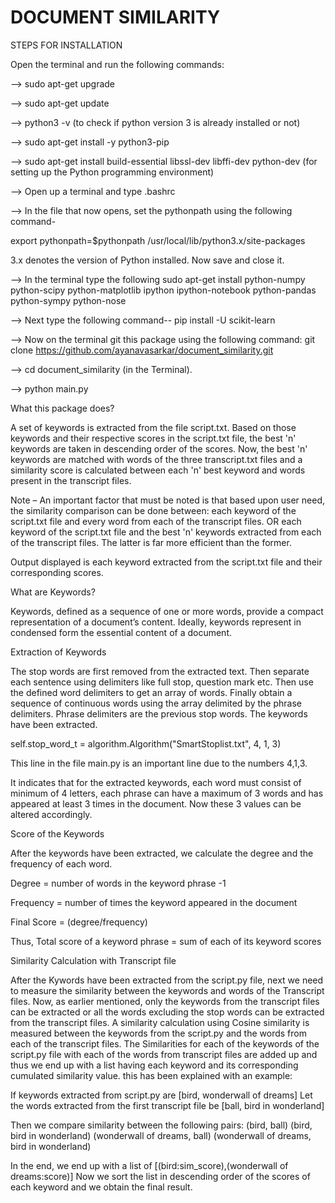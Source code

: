 ﻿# DOCUMENT SIMILARITY

STEPS FOR INSTALLATION

Open the terminal and run the following commands:

--> sudo apt-get upgrade

--> sudo apt-get update

--> python3 -v (to check if python version 3 is already installed or not)

--> sudo apt-get install -y python3-pip

--> sudo apt-get install build-essential libssl-dev libffi-dev python-dev
(for setting up the Python programming environment)

--> Open up a terminal and type .bashrc

--> In the file that now opens, set the pythonpath using the following command-

export pythonpath=$pythonpath /usr/local/lib/python3.x/site-packages

3.x denotes the version of Python installed. Now save and close it.

--> In the terminal type the following
sudo apt-get install python-numpy python-scipy python-matplotlib ipython ipython-notebook python-pandas python-sympy python-nose

--> Next type the following command--
pip install -U scikit-learn

--> Now on the terminal git this package using the following command:
git clone https://github.com/ayanavasarkar/document_similarity.git

--> cd document_similarity (in the Terminal).

--> python main.py


What this package does?


A set of keywords is extracted from the file script.txt.
Based on those keywords and their respective scores in the script.txt file, the best 'n' keywords are taken in descending order of the scores.
Now, the best 'n' keywords are matched with words of the three transcript.txt files and a similarity score is calculated between each 'n' best keyword and words present in the transcript files.

Note – An important factor that must be noted is that based upon user need, the similarity comparison can be done between:
each keyword of the script.txt file and every word from each of the transcript files.
					OR
each keyword of the script.txt file and the best 'n' keywords extracted from each of the transcript files.
The latter is far more efficient than the former.

Output displayed is each keyword extracted from the script.txt file and their corresponding scores.





What are Keywords?

Keywords, defined as a sequence of one or more words, provide a compact representation of a document’s content. Ideally, keywords represent in condensed form the essential content of a document.





Extraction of Keywords

The stop words are first removed from the extracted text. 
Then separate each sentence using delimiters like full stop, question mark etc.
Then use the defined word delimiters to get an array of words.
Finally obtain a sequence of continuous words using the array delimited by the phrase delimiters. Phrase delimiters are the previous stop words.
The keywords have been extracted.

self.stop_word_t = algorithm.Algorithm("SmartStoplist.txt", 4, 1, 3)

This line in the file main.py is an important line due to the numbers 4,1,3.

It indicates that for the extracted keywords, each word must consist of minimum of 4 letters, each phrase can have a maximum of 3 words and has appeared at least 3 times in the document. Now these 3 values can be altered accordingly.






Score of the Keywords

After the keywords have been extracted, we calculate the degree and the frequency of each word.

Degree = number of words in the keyword phrase -1

Frequency = number of times the keyword appeared in the document

Final Score = (degree/frequency)

Thus, Total score of a keyword phrase = sum of each of its keyword scores


Similarity Calculation with Transcript file

After the Kywords have been extracted from the script.py file, next we need to measure the similarity between the keywords and words of the Transcript files. Now, as earlier mentioned, only the keywords from the transcript files can be extracted or all the words excluding the stop words can be extracted from the transcript files. 
A similarity calculation using Cosine similarity is measured between the keywords from the script.py and the words from each of the transcript files. The Similarities for each of the keywords of the script.py file with each of the words from transcript files are added up and thus we end up with a list having each keyword and its corresponding cumulated similarity value. this has been explained with an example:

If keywords extracted from script.py are [bird, wonderwall of dreams]
Let the words extracted from the first transcript file be [ball, bird in wonderland]

Then we compare similarity between the following pairs:
(bird, ball)
(bird, bird in wonderland)
(wonderwall of dreams, ball)
(wonderwall of dreams, bird in wonderland)

In the end, we end up with a list of [(bird:sim_score),(wonderwall of dreams:score)]
Now we sort the list in descending order of the scores of each keyword and we obtain the final result.



